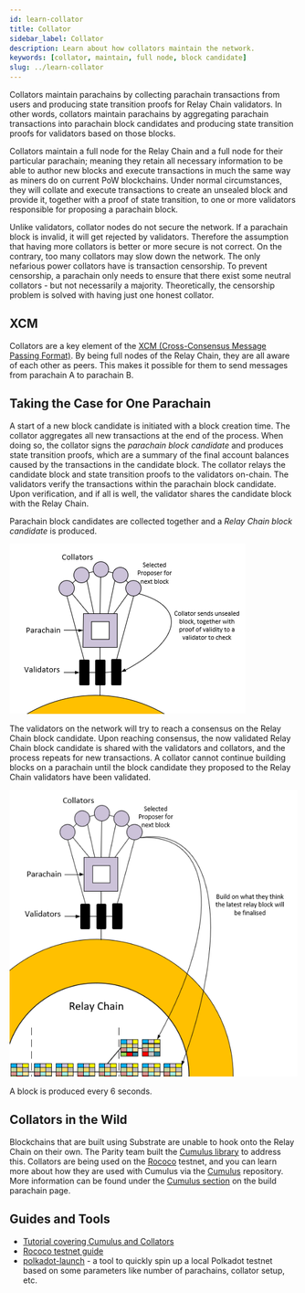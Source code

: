 ```yaml
---
id: learn-collator
title: Collator
sidebar_label: Collator
description: Learn about how collators maintain the network.
keywords: [collator, maintain, full node, block candidate]
slug: ../learn-collator
---
```


Collators maintain parachains by collecting parachain transactions from users and producing state
transition proofs for Relay Chain validators. In other words, collators maintain parachains by
aggregating parachain transactions into parachain block candidates and producing state transition
proofs for validators based on those blocks.

Collators maintain a full node for the Relay Chain and a full node for their particular parachain;
meaning they retain all necessary information to be able to author new blocks and execute
transactions in much the same way as miners do on current PoW blockchains. Under normal
circumstances, they will collate and execute transactions to create an unsealed block and provide
it, together with a proof of state transition, to one or more validators responsible for proposing a
parachain block.

Unlike validators, collator nodes do not secure the network. If a parachain block is invalid, it
will get rejected by validators. Therefore the assumption that having more collators is better or
more secure is not correct. On the contrary, too many collators may slow down the network. The only
nefarious power collators have is transaction censorship. To prevent censorship, a parachain only
needs to ensure that there exist some neutral collators - but not necessarily a majority.
Theoretically, the censorship problem is solved with having just one honest collator.

## XCM

Collators are a key element of the [XCM (Cross-Consensus Message Passing Format)](learn-xcm.md). By
being full nodes of the Relay Chain, they are all aware of each other as peers. This makes it
possible for them to send messages from parachain A to parachain B.

## Taking the Case for One Parachain

A start of a new block candidate is initiated with a block creation time. The collator aggregates
all new transactions at the end of the process. When doing so, the collator signs the _parachain
block candidate_ and produces state transition proofs, which are a summary of the final account
balances caused by the transactions in the candidate block. The collator relays the candidate block
and state transition proofs to the validators on-chain. The validators verify the transactions
within the parachain block candidate. Upon verification, and if all is well, the validator shares
the candidate block with the Relay Chain.

Parachain block candidates are collected together and a _Relay Chain block candidate_ is produced.

![parachain candidate block diagram](../assets/polkadot-consensus-example-1.png)

The validators on the network will try to reach a consensus on the Relay Chain block candidate. Upon
reaching consensus, the now validated Relay Chain block candidate is shared with the validators and
collators, and the process repeats for new transactions. A collator cannot continue building blocks
on a parachain until the block candidate they proposed to the Relay Chain validators have been
validated.

![Relay Chain candidate block diagram](../assets/polkadot-consensus-example-2.png)

A block is produced every 6 seconds.

## Collators in the Wild

Blockchains that are built using Substrate are unable to hook onto the Relay Chain on their own. The
Parity team built the [Cumulus library](https://github.com/paritytech/cumulus/) to address this.
Collators are being used on the
[Rococo](../build/build-parachains.md##testing-a-parachains:-rococo-testnet) testnet, and you can
learn more about how they are used with Cumulus via the
[Cumulus](https://github.com/paritytech/cumulus/) repository. More information can be found under
the [Cumulus section](../build/build-parachains.md###cumulus) on the build parachain page.

## Guides and Tools

- [Tutorial covering Cumulus and Collators](https://docs.substrate.io/tutorials/connect-other-chains/)
- [Rococo testnet guide](../build/build-parachains.md##testing-a-parachains:-rococo-testnet)
- [polkadot-launch](https://github.com/shawntabrizi/polkadot-launch) - a tool to quickly spin up a
  local Polkadot testnet based on some parameters like number of parachains, collator setup, etc.
